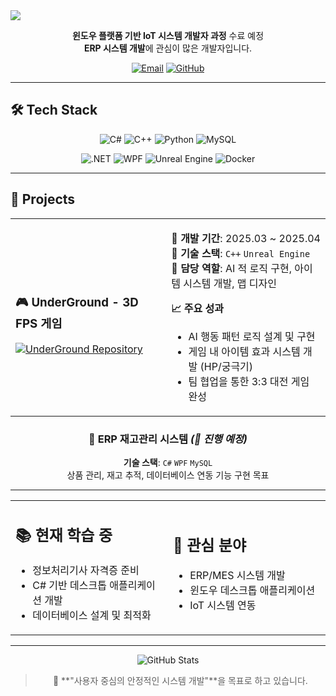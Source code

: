 <img src="https://capsule-render.vercel.app/api?type=waving&height=180&color=0:6E5494,50:8A63B4,100:4B367C&text=DHJJJS&fontColor=ffffff&fontSize=70&animation=twinkling&fontAlignY=35" />

<div align="center">

**윈도우 플랫폼 기반 IoT 시스템 개발자 과정** 수료 예정  
**ERP 시스템 개발**에 관심이 많은 개발자입니다.

[![Email](https://img.shields.io/badge/Email-sjdldi123%40gmail.com-EA4335?style=flat-square&logo=gmail)](mailto:sjdldi123@gmail.com)
[![GitHub](https://img.shields.io/badge/Github-DHJJJS-333333?style=flat-square&logo=github)](https://github.com/DHJJJS)

</div>

---

## 🛠️ Tech Stack

<div align="center">

![C#](https://img.shields.io/badge/C%23-239120?style=for-the-badge&logo=c-sharp&logoColor=white)
![C++](https://img.shields.io/badge/C++-00599C?style=for-the-badge&logo=cplusplus&logoColor=white)
![Python](https://img.shields.io/badge/Python-3776AB?style=for-the-badge&logo=python&logoColor=white)
![MySQL](https://img.shields.io/badge/MySQL-4479A1?style=for-the-badge&logo=mysql&logoColor=white)

![.NET](https://img.shields.io/badge/.NET-512BD4?style=for-the-badge&logo=dotnet&logoColor=white)
![WPF](https://img.shields.io/badge/WPF-0078D6?style=for-the-badge&logo=windows&logoColor=white)
![Unreal Engine](https://img.shields.io/badge/Unreal-0E1128?style=for-the-badge&logo=unreal-engine&logoColor=white)
![Docker](https://img.shields.io/badge/Docker-2496ED?style=for-the-badge&logo=docker&logoColor=white)

</div>

---

## 💼 Projects

<table>
<tr>
<td width="400px">

### 🎮 UnderGround - 3D FPS 게임
<a href="https://github.com/Pknu-IoT-ifteam/UnderGround">
  <img src="https://github-readme-stats.vercel.app/api/pin/?username=Pknu-IoT-ifteam&repo=UnderGround&theme=default&hide_border=true" alt="UnderGround Repository"/>
</a>

</td>
<td width="500px">

**📅 개발 기간**: 2025.03 ~ 2025.04  
**🔧 기술 스택**: `C++` `Unreal Engine`  
**👤 담당 역할**: AI 적 로직 구현, 아이템 시스템 개발, 맵 디자인

**📈 주요 성과**
- AI 행동 패턴 로직 설계 및 구현
- 게임 내 아이템 효과 시스템 개발 (HP/궁극기)
- 팀 협업을 통한 3:3 대전 게임 완성

</td>
</tr>
</table>

<div align="center">

### 💼 ERP 재고관리 시스템 *(🚧 진행 예정)*
**기술 스택**: `C#` `WPF` `MySQL`  
상품 관리, 재고 추적, 데이터베이스 연동 기능 구현 목표

</div>

---

<table>
<tr>
<td width="50%">

## 📚 현재 학습 중
- 정보처리기사 자격증 준비
- C# 기반 데스크톱 애플리케이션 개발
- 데이터베이스 설계 및 최적화

</td>
<td width="50%">

## 🎯 관심 분야
- ERP/MES 시스템 개발
- 윈도우 데스크톱 애플리케이션
- IoT 시스템 연동

</td>
</tr>
</table>

---

<div align="center">

![GitHub Stats](https://github-readme-stats.vercel.app/api?username=DHJJJS&show_icons=true&theme=default&hide_border=true&custom_title=GitHub%20Stats)

> 🎯 **"사용자 중심의 안정적인 시스템 개발"**을 목표로 하고 있습니다.

</div>